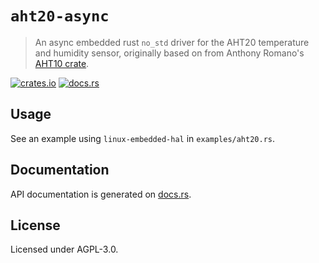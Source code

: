 # `aht20-async`

> An async embedded rust `no_std` driver for the AHT20 temperature and humidity sensor, originally based on from Anthony Romano's [AHT10 crate](https://github.com/heyitsanthony/aht10).

[![crates.io](https://img.shields.io/crates/v/aht20-async.svg)](https://crates.io/crates/aht20-async)
[![docs.rs](https://docs.rs/aht20-async/badge.svg)](https://docs.rs/aht20-async/)

## Usage

See an example using `linux-embedded-hal` in `examples/aht20.rs`.

## Documentation

API documentation is generated on [docs.rs](https://docs.rs/aht20-async).

## License

Licensed under AGPL-3.0.
